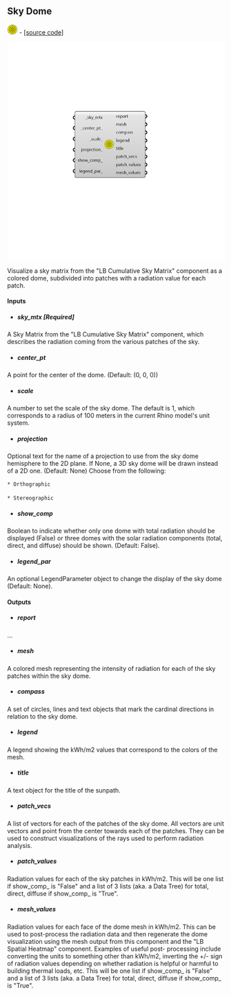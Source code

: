 ## Sky Dome
![](../../images/icons/Sky_Dome.png) - [[source code]](https://github.com/ladybug-tools/ladybug-grasshopper/blob/master/ladybug_grasshopper/src//LB%20Sky%20Dome.py)

![](../../images/components/Sky_Dome.png)

Visualize a sky matrix from the "LB Cumulative Sky Matrix" component as a colored
 dome, subdivided into patches with a radiation value for each patch.
 



#### Inputs
* ##### sky_mtx [Required]
A Sky Matrix from the "LB Cumulative Sky Matrix" component, which describes the radiation coming from the various patches of the sky. 
* ##### center_pt 
A point for the center of the dome. (Default: (0, 0, 0)) 
* ##### scale 
A number to set the scale of the sky dome. The default is 1, which corresponds to a radius of 100 meters in the current Rhino model's unit system. 
* ##### projection 
Optional text for the name of a projection to use from the sky dome hemisphere to the 2D plane. If None, a 3D sky dome will be drawn instead of a 2D one. (Default: None) Choose from the following: 

    * Orthographic

    * Stereographic
* ##### show_comp 
Boolean to indicate whether only one dome with total radiation should be displayed (False) or three domes with the solar radiation components (total, direct, and diffuse) should be shown. (Default: False). 
* ##### legend_par 
An optional LegendParameter object to change the display of the sky dome (Default: None). 

#### Outputs
* ##### report
... 
* ##### mesh
A colored mesh representing the intensity of radiation for each of the sky patches within the sky dome. 
* ##### compass
A set of circles, lines and text objects that mark the cardinal directions in relation to the sky dome. 
* ##### legend
A legend showing the kWh/m2 values that correspond to the colors of the mesh. 
* ##### title
A text object for the title of the sunpath. 
* ##### patch_vecs
A list of vectors for each of the patches of the sky dome. All vectors are unit vectors and point from the center towards each of the patches. They can be used to construct visualizations of the rays used to perform radiation analysis. 
* ##### patch_values
Radiation values for each of the sky patches in kWh/m2. This will be one list if show_comp_ is "False" and a list of 3 lists (aka. a Data Tree) for total, direct, diffuse if show_comp_ is "True". 
* ##### mesh_values
Radiation values for each face of the dome mesh in kWh/m2. This can be used to post-process the radiation data and then regenerate the dome visualization using the mesh output from this component and the "LB Spatial Heatmap" component. Examples of useful post- processing include converting the units to something other than kWh/m2, inverting the +/- sign of radiation values depending on whether radiation is helpful or harmful to building thermal loads, etc. This will be one list if show_comp_ is "False" and a list of 3 lists (aka. a Data Tree) for total, direct, diffuse if show_comp_ is "True". 